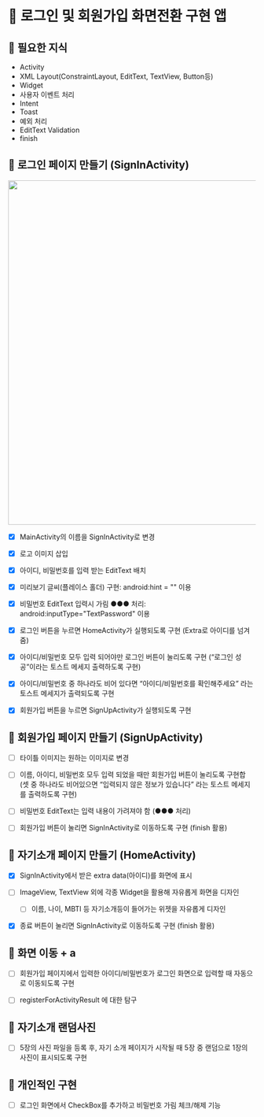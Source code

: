 # :iphone: 로그인 및 회원가입 화면전환 구현 앱
   

## :tada: 필요한 지식
- Activity
- XML Layout(ConstraintLayout, EditText, TextView, Button등)
- Widget
- 사용자 이벤트 처리
- Intent
- Toast
- 예외 처리
- EditText Validation
- finish


## :hammer: 로그인 페이지 만들기 (SignInActivity)

<p align="center">
   <img src="https://github.com/xeejin/Camp_SignUp/assets/141006937/43be461b-bff3-4e2d-8ce1-1b7e7aec3a5a" height=700px>
</p>

- [x]  MainActivity의 이름을 SignInActivity로 변경
- [x]  로고 이미지 삽입
- [x]  아이디, 비밀번호를 입력 받는 EditText 배치
- [x]  미리보기 글씨(플레이스 홀더) 구현: android:hint = "" 이용
- [x]  비밀번호 EditText 입력시 가림 ●●● 처리: android:inputType="TextPassword" 이용
- [x]  로그인 버튼을 누르면 HomeActivity가 실행되도록 구현 (Extra로 아이디를 넘겨줌)
- [x]  아이디/비밀번호 모두 입력 되어야만 로그인 버튼이 눌리도록 구현  (“로그인 성공”이라는 토스트 메세지 출력하도록 구현)
- [x]  아이디/비밀번호 중 하나라도 비어 있다면 “아이디/비밀번호를 확인해주세요” 라는 토스트 메세지가 출력되도록 구현
- [x]  회원가입 버튼을 누르면 SignUpActivity가 실행되도록 구현

 
## :hammer: 회원가입 페이지 만들기 (SignUpActivity)

- [ ]  타이틀 이미지는 원하는 이미지로 변경
- [ ] 이름, 아이디, 비밀번호 모두 입력 되었을 때만 회원가입 버튼이 눌리도록 구현합
  (셋 중 하나라도 비어있으면 “입력되지 않은 정보가 있습니다” 라는 토스트 메세지를 출력하도록 구현)
- [ ]  비밀번호 EditText는 입력 내용이 가려져야 함 (●●● 처리)
- [ ]  회원가입 버튼이 눌리면 SignInActivity로 이동하도록 구현 (finish 활용)


## :hammer: 자기소개 페이지 만들기 (HomeActivity)

- [x]  SignInActivity에서 받은 extra data(아이디)를 화면에 표시
- [ ]  ImageView, TextView 외에 각종 Widget을 활용해 자유롭게 화면을 디자인
    - [ ]  이름, 나이, MBTI 등 자기소개등이 들어가는 위젯을 자유롭게 디자인
- [x]  종료 버튼이 눌리면 SignInActivity로 이동하도록 구현 (finish 활용)


## :hammer: 화면 이동 + a
- [ ]  회원가입 페이지에서 입력한 아이디/비밀번호가 로그인 화면으로 입력할 때 자동으로 이동되도록 구현
- [ ]  registerForActivityResult 에 대한 탐구


## :hammer: 자기소개 랜덤사진
- [ ]  5장의 사진 파일을 등록 후, 자기 소개 페이지가 시작될 때 5장 중 랜덤으로 1장의 사진이 표시되도록 구현


## :hammer: 개인적인 구현
- [ ]  로그인 화면에서 CheckBox를 추가하고 비밀번호 가림 체크/해제 기능
